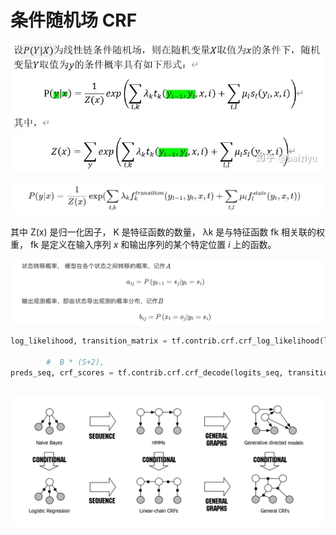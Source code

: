 # 条件随机场 CRF

![img](../06-%E7%BB%9F%E8%AE%A1%E8%87%AA%E7%84%B6%E8%AF%AD%E8%A8%80%E5%A4%84%E7%90%86/assets/v2-df921363ad92958df76328a400dc7647_1440w.webp)

![image-20240311161445293](./assets/image-20240311161445293.png)

其中 Z(x) 是归一化因子， K 是特征函数的数量， λk 是与特征函数 fk 相关联的权重， fk 是定义在输入序列 *x* 和输出序列的某个特定位置 *i* 上的函数。

![截屏2024-03-28 下午5.07.14](../06-%E7%BB%9F%E8%AE%A1%E8%87%AA%E7%84%B6%E8%AF%AD%E8%A8%80%E5%A4%84%E7%90%86/assets/%E6%88%AA%E5%B1%8F2024-03-28%20%E4%B8%8B%E5%8D%885.07.14.png)

```python
log_likelihood, transition_matrix = tf.contrib.crf.crf_log_likelihood(logits_seq, self.outputs_seq, inputs_seq_len) # B * (S+2) * V, B * (S+2), B

		#  B * (S+2), 
preds_seq, crf_scores = tf.contrib.crf.crf_decode(logits_seq, transition_matrix, inputs_seq_len) 
				
```


  	

[![img](../06-%E7%BB%9F%E8%AE%A1%E8%87%AA%E7%84%B6%E8%AF%AD%E8%A8%80%E5%A4%84%E7%90%86/assets/ex_14_5.png)](https://watermelon-1253263790.cos.ap-shanghai.myqcloud.com/ex_14_5.png)